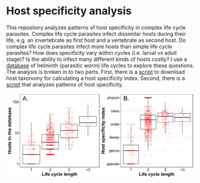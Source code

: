 # Host specificity analysis

This repository analyzes patterns of host specificity in complex life cycle parasites. Complex life cycle parasites infect dissimilar hosts during their life, e.g. an invertebrate as first host and a vertebrate as second host. Do complex life cycle parasites infect more hosts than simple life cycle parasites? How does specificity vary within cycles (i.e. larval vs adult stage)? Is the ability to infect many different kinds of hosts costly? I use a [database](http://onlinelibrary.wiley.com/doi/10.1002/ecy.1680/suppinfo) of helminth (parasitic worm) life cycles to explore these questions. The analysis is broken in to two parts. First, there is a [script](get_taxonomy/get_clean_host_taxonomy.Rmd) to download host taxonomy for calculating a host specificity index. Second, there is a [script](calc_specificity/calc_specificity_patterns.Rmd) that analyzes patterns of host specificity.

![](figs/combined_hostspec_vs_lcl.png)
